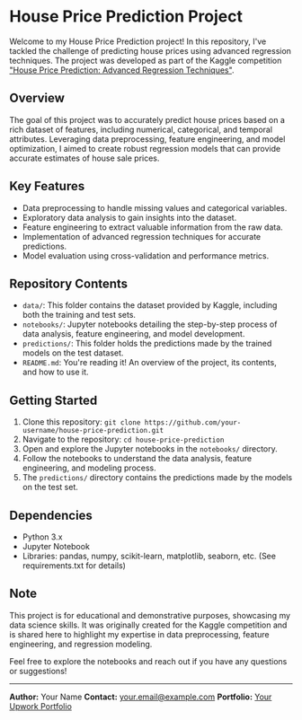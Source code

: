 # House Price Prediction Project

Welcome to my House Price Prediction project! In this repository, I've tackled the challenge of predicting house prices using advanced regression techniques. The project was developed as part of the Kaggle competition ["House Price Prediction: Advanced Regression Techniques"](https://www.kaggle.com/competitions/house-prices-advanced-regression-techniques/data).

## Overview

The goal of this project was to accurately predict house prices based on a rich dataset of features, including numerical, categorical, and temporal attributes. Leveraging data preprocessing, feature engineering, and model optimization, I aimed to create robust regression models that can provide accurate estimates of house sale prices.

## Key Features

- Data preprocessing to handle missing values and categorical variables.
- Exploratory data analysis to gain insights into the dataset.
- Feature engineering to extract valuable information from the raw data.
- Implementation of advanced regression techniques for accurate predictions.
- Model evaluation using cross-validation and performance metrics.

## Repository Contents

- `data/`: This folder contains the dataset provided by Kaggle, including both the training and test sets.
- `notebooks/`: Jupyter notebooks detailing the step-by-step process of data analysis, feature engineering, and model development.
- `predictions/`: This folder holds the predictions made by the trained models on the test dataset.
- `README.md`: You're reading it! An overview of the project, its contents, and how to use it.

## Getting Started

1. Clone this repository: `git clone https://github.com/your-username/house-price-prediction.git`
2. Navigate to the repository: `cd house-price-prediction`
3. Open and explore the Jupyter notebooks in the `notebooks/` directory.
4. Follow the notebooks to understand the data analysis, feature engineering, and modeling process.
5. The `predictions/` directory contains the predictions made by the models on the test set.

## Dependencies

- Python 3.x
- Jupyter Notebook
- Libraries: pandas, numpy, scikit-learn, matplotlib, seaborn, etc. (See requirements.txt for details)

## Note

This project is for educational and demonstrative purposes, showcasing my data science skills. It was originally created for the Kaggle competition and is shared here to highlight my expertise in data preprocessing, feature engineering, and regression modeling.

Feel free to explore the notebooks and reach out if you have any questions or suggestions!

---

**Author:** Your Name
**Contact:** your.email@example.com
**Portfolio:** [Your Upwork Portfolio](https://www.upwork.com/your-profile-link)

